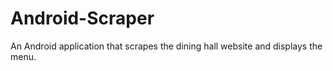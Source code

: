 # Android-Scraper

An Android application that scrapes the dining hall website and displays the menu.
